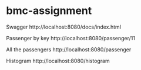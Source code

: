 # bmc-assignment

Swagger
http://localhost:8080/docs/index.html

Passenger by key
http://localhost:8080/passenger/11

All the passengers
http://localhost:8080/passenger

Histogram
http://localhost:8080/histogram

